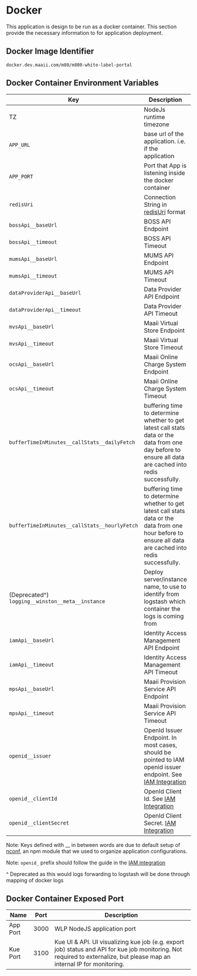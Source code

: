 # Docker

This application is design to be run as a docker container. This section provide the necessary information to for application deployment.

## Docker Image Identifier

```
docker.dev.maaii.com/m80/m800-white-label-portal
```

## Docker Container Environment Variables

| Key | Description | e.g. |
| --- | --- | --- |
| TZ | NodeJs runtime timezone | Asia/Hong_Kong |
| `APP_URL` | base url of the application. i.e. if the application | https://partner.m800.com |
| `APP_PORT` | Port that App is listening inside the docker container | 3000 |
| `redisUri` | Connection String in [redisUri](https://github.com/mp911de/lettuce/wiki/Redis-URI-and-connection-details) format | `redis-sentinel://192.168.119.25:26378,192.168.119.26:26379` |
| `bossApi__baseUrl` | BOSS API Endpoint |`http://192.168.135.167:10080`|
| `bossApi__timeout` | BOSS API Timeout | 15000 |
| `mumsApi__baseUrl` | MUMS API Endpoint |`http://192.168.119.12:8080`|
| `mumsApi__timeout` | MUMS API Timeout | 15000 |
| `dataProviderApi__baseUrl` | Data Provider API Endpoint |`http://192.168.119.131:9998,http://192.168.119.132:9998`|
| `dataProviderApi__timeout` | Data Provider API Timeout |60000|
| `mvsApi__baseUrl` | Maaii Virtual Store Endpoint |`http://192.168.119.21:9125`|
| `mvsApi__timeout` | Maaii Virtual Store Timeout |15000|
| `ocsApi__baseUrl` | Maaii Online Charge System Endpoint |`http://192.168.119.66:8090`|
| `ocsApi__timeout` | Maaii Online Charge System Timeout |15000|
| `bufferTimeInMinutes__callStats__dailyFetch` | buffering time to determine whether to get latest call stats data or the data from one day before to ensure all data are cached into redis successfully.| 240 |
| `bufferTimeInMinutes__callStats__hourlyFetch` | buffering time to determine whether to get latest call stats data or the data from one hour before to ensure all data are cached into redis successfully. | 10 |
| (Deprecated^) `logging__winston__meta__instance`|Deploy server/instance name, to use to identify from logstash which container the logs is coming from | testbed-wlp-1 |
| `iamApi__baseUrl` | Identity Access Management API Endpoint | http://127.0.0.1:3001 |
| `iamApi__timeout` | Identity Access Management API Timeout | 15000 |
| `mpsApi__baseUrl` | Maaii Provision Service API Endpoint | http://deploy.dev.maaii.com:4005 |
| `mpsApi__timeout` | Maaii Provision Service API Timeout | 15000 |
| `openid__issuer`  | OpenId Issuer Endpoint. In most cases, should be pointed to IAM openid issuer endpoint. See [IAM Integration](./IAM_INTEGRATION.md) | http://127.0.0.1:3001/openid/core/.well-known/openid-configuration |
| `openid__clientId` | OpenId Client Id. See [IAM Integration](./IAM_INTEGRATION.md) | wlp |
| `openid__clientSecret` | OpenId Client Secret. [IAM Integration](./IAM_INTEGRATION.md) | 7GnoS1vf5HqM1b8B4ZKDJQA6BvXa38ltUoFFVQ4cloR4GICEuWQk50S60pIVK16b |


Note: Keys defined with __ in between words are due to default setup of [nconf](https://github.com/indexzero/nconf), an npm module that we used to organize application configurations.  

Note: `openid_` prefix should follow the guide in the [IAM integration](./IAM_INTEGRATION.md)

^ Deprecated as this would logs forwarding to logstash will be done through mapping of docker logs


## Docker Container Exposed Port
|Name|Port|Description|
| --- | --- | --- |
|App Port|3000|WLP NodeJS application port|
|Kue Port|3100|Kue UI & API. UI visualizing kue job (e.g. export job) status and API for kue job monitoring. Not required to externalize, but please map an internal IP for monitoring.|
